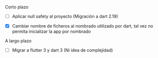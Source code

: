 Corto plazo

- [ ] Aplicar null safety al proyecto (Migración a dart 2.19) 
- [x] Cambiar nombre de ficheros al nombrado utilizado por dart, tal vez no permita inicializar la app por nombrado


A largo plazo

- [ ] Migrar a flutter 3 y dart 3 (Ni idea de complejidad)
